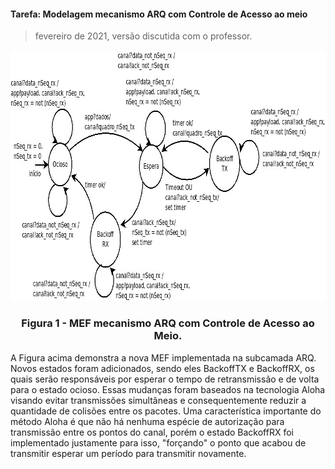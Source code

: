 #### Tarefa: Modelagem mecanismo ARQ com Controle de Acesso ao meio
> fevereiro de 2021, versão discutida com o professor.


<p align="center">
  <img src="./arq_mac.png" alt="alt text" width="895" height="401">
  <h3 align="center"> Figura 1 - MEF mecanismo ARQ com Controle de Acesso ao Meio. </h3>
</p>

A Figura acima demonstra a nova MEF implementada na subcamada ARQ. Novos estados foram adicionados, sendo eles BackoffTX e BackoffRX, os quais serão responsáveis por esperar o tempo de retransmissão e de volta para o estado ocioso. 
Essas mudanças foram baseados na tecnologia Aloha visando evitar transmissões simultâneas e consequentemente reduzir a quantidade de colisões entre os pacotes. Uma característica importante do método Aloha é que não há nenhuma espécie de autorização para transmissão entre os pontos do canal, porém o estado BackoffRX foi implementado justamente para isso, "forçando" o ponto que acabou de transmitir esperar um período para transmitir novamente.




